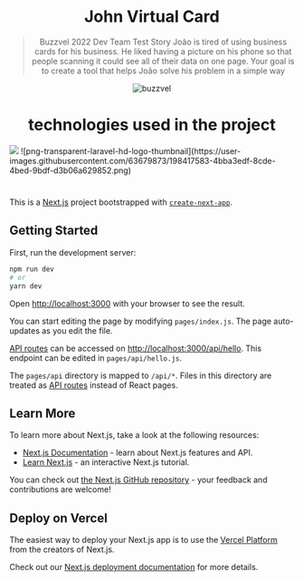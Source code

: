 <div align="center">

# John Virtual Card
>Buzzvel 2022 Dev Team Test
Story
João is tired of using business cards for his business. He liked having a picture on
his phone so that people scanning it could see all of their data on one page.
Your goal is to create a tool that helps João solve his problem in a simple way
</div>

<div align="center">

![buzzvel](https://user-images.githubusercontent.com/63679873/198416410-50eca54a-747a-4dc7-a961-e73b22d1fa08.png)
</div>

<div align="center">

# technologies used in the project

</div>

<img src="https://user-images.githubusercontent.com/63679873/198417583-4bba3edf-8cde-4bed-9bdf-d3b06a629852.png">
![png-transparent-laravel-hd-logo-thumbnail](https://user-images.githubusercontent.com/63679873/198417583-4bba3edf-8cde-4bed-9bdf-d3b06a629852.png)


#
This is a [Next.js](https://nextjs.org/) project bootstrapped with [`create-next-app`](https://github.com/vercel/next.js/tree/canary/packages/create-next-app).

## Getting Started

First, run the development server:

```bash
npm run dev
# or
yarn dev
```

Open [http://localhost:3000](http://localhost:3000) with your browser to see the result.

You can start editing the page by modifying `pages/index.js`. The page auto-updates as you edit the file.

[API routes](https://nextjs.org/docs/api-routes/introduction) can be accessed on [http://localhost:3000/api/hello](http://localhost:3000/api/hello). This endpoint can be edited in `pages/api/hello.js`.

The `pages/api` directory is mapped to `/api/*`. Files in this directory are treated as [API routes](https://nextjs.org/docs/api-routes/introduction) instead of React pages.

## Learn More

To learn more about Next.js, take a look at the following resources:

- [Next.js Documentation](https://nextjs.org/docs) - learn about Next.js features and API.
- [Learn Next.js](https://nextjs.org/learn) - an interactive Next.js tutorial.

You can check out [the Next.js GitHub repository](https://github.com/vercel/next.js/) - your feedback and contributions are welcome!

## Deploy on Vercel

The easiest way to deploy your Next.js app is to use the [Vercel Platform](https://vercel.com/new?utm_medium=default-template&filter=next.js&utm_source=create-next-app&utm_campaign=create-next-app-readme) from the creators of Next.js.

Check out our [Next.js deployment documentation](https://nextjs.org/docs/deployment) for more details.

